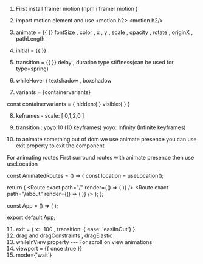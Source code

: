 1. First install framer motion (npm i framer motion )
2. import motion element and use <motion.h2>   <motion.h2/>
3. animate = {{    }} 
fontSize , color , x , y  , scale , opacity , rotate  , originX , pathLength

4. initial = {{ }}
5. transition = {{  }}  delay ,  duration   type         stiffness(can be used for type=spring)

6. whileHover  ( textshadow , boxshadow
7. variants = {containervariants}

const containervariants = {
hidden:{
}
visible:{
}
}

8. keframes  -    scale: [ 0,1,2,0 ]
9. transition : yoyo:10 (10 keyframes)
yoyo: Infinity (Infinite keyframes)

10. to animate something out of dom we use animate presence
you can use exit property to exit the component 

For animating routes
First surround routes with animate presence 
then use useLocation 

const AnimatedRoutes = () => {
  const location = useLocation();

  return (
    <AnimatePresence exitBeforeEnter>
      <Route
        exact
        path="/"
        render={() => (
          <Home key="home" />
        )}
      />
      <Route
        exact
        path="/about"
        render={() => (
          <About key="about" />
        )}
      />
    </AnimatePresence>
  );
};


const App = () => (
  <Router>
    <AnimatedRoutes />
  </Router>
);

export default App;


11. exit = { x: -100 , transition:  { ease: 'easiInOut'}  } 
12. drag and dragConstraints  , dragElastic
13. whileInView property  --- For scroll on view animations
14. viewport = {{ once :true }}
15. mode={'wait'}